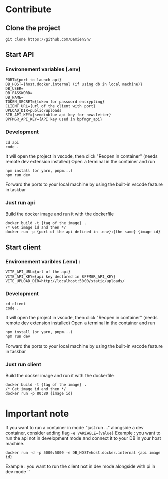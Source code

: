 # Contribute
## Clone the project
```
git clone https://github.com/DamienSn/
```
## Start API
### Environement variables (.env)
```
PORT={port to launch api}
DB_HOST={host.docker.internal (if using db in local machine)} 
DB_USER=
DB_PASSWORD=
DB_NAME=
TOKEN_SECRET={token for password encrypting}
CLIENT_URL={url of the client with port}
UPLOAD_DIR=public/uploads
SIB_API_KEY={sendinblue api key for newsletter}
BPFMGR_API_KEY={API key used in bpfmgr_api}
```
### Development
```
cd api
code .
```
It will open the project in vscode, then click "Reopen in container" (needs remote dev extension installed)
Open a terminal in the container and run
```
npm install (or yarn, pnpm...)
npm run dev
```
Forward the ports to your local machine by using the built-in vscode feature in taskbar
### Just run api
Build the docker image and run it with the dockerfile
```
docker build -t {tag of the image} .
/* Get image id and then */
docker run -p {port of the api defined in .env}:{the same} {image id}
```
## Start client
### Environement varibles (.env) :
```
VITE_API_URL={url of the api}
VITE_API_KEY={api key declared in BPFMGR_API_KEY}
VITE_UPLOAD_DIR=http://localhost:5000/static/uploads/
```
### Development
```
cd client
code .
```
It will open the project in vscode, then click "Reopen in container" (needs remote dev extension installed)
Open a terminal in the container and run
```
npm install (or yarn, pnpm...)
npm run dev
```
Forward the ports to your local machine by using the built-in vscode feature in taskbar
### Just run client
Build the docker image and run it with the dockerfile
```
docker build -t {tag of the image} .
/* Get image id and then */
docker run -p 80:80 {image id}
```
# Important note
If you want to run a container in mode "just run ..." alongside a dev container, consider adding flag `-e VARIABLE={value}`
Example : you want to run the api not in development mode and connect it to your DB in your host machine.
```
docker run -d -p 5000:5000 -e DB_HOST=host.docker.internal {api image id}
```
Example : you want to run the client not in dev mode alongside with pi in dev mode
``
